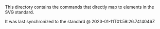 This directory contains the commands that directly map to elements in the SVG standard.

It was last synchronized to the standard @ 2023-01-11T01:59:26.7414046Z
